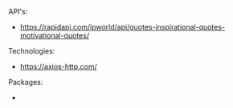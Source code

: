 API's:

-   https://rapidapi.com/ipworld/api/quotes-inspirational-quotes-motivational-quotes/

Technologies:

-   https://axios-http.com/

Packages:

-
